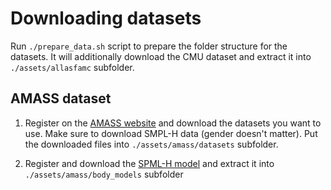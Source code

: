 # Downloading datasets

Run ```./prepare_data.sh``` script to prepare the folder structure for the datasets. It will additionally download the CMU dataset and extract it into ```./assets/allasfamc``` subfolder.

## AMASS dataset

1) Register on the [AMASS website](https://amass.is.tue.mpg.de/) and download the datasets you want to use. Make sure to download SMPL-H data (gender doesn't matter). Put the downloaded files into ```./assets/amass/datasets``` subfolder.

2) Register and download the [SPML-H model](https://download.is.tue.mpg.de/download.php?domain=mano&resume=1&sfile=smplh.tar.xz) and extract it into ```./assets/amass/body_models``` subfolder



